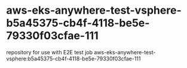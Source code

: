 # aws-eks-anywhere-test-vsphere-b5a45375-cb4f-4118-be5e-79330f03cfae-111
repository for use with E2E test job aws-eks-anywhere-test-vsphere:b5a45375-cb4f-4118-be5e-79330f03cfae-111
